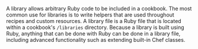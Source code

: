 A library allows arbitrary Ruby code to be included in a cookbook. The
most common use for libraries is to write helpers that are used
throughout recipes and custom resources. A library file is a Ruby file
that is located within a cookbook's `/libraries` directory. Because a
library is built using Ruby, anything that can be done with Ruby can be
done in a library file, including advanced functionality such as
extending built-in Chef classes.